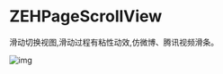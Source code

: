 # ZEHPageScrollView
滑动切换视图,滑动过程有粘性动效,仿微博、腾讯视频滑条。

<p><p>

![img](https://github.com/carrot1994/ZEHPageScrollView/blob/master/segement.gif) 


